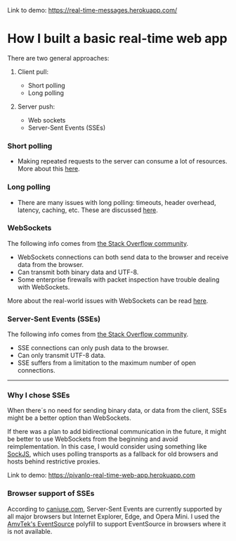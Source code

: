 Link to demo: https://real-time-messages.herokuapp.com/

# How I built a basic real-time web app

There are two general approaches:

1. Client pull:

	- Short polling
	- Long polling

2. Server push:

	- Web sockets
	- Server-Sent Events (SSEs)

### Short polling

- Making repeated requests to the server can consume a lot of resources. More about this [here](https://medium.com/system-design-blog/long-polling-vs-websockets-vs-server-sent-events-c43ba96df7c1).

### Long polling

- There are many issues with long polling: timeouts, header overhead, latency, caching, etc. These are discussed [here](https://tools.ietf.org/id/draft-loreto-http-bidirectional-07.html#polling-issues).

### WebSockets

The following info comes from [the Stack Overflow community](https://stackoverflow.com/a/5326159).

- WebSockets connections can both send data to the browser and receive data from the browser.
- Can transmit both binary data and UTF-8.
- Some enterprise firewalls with packet inspection have trouble dealing with WebSockets.

More about the real-world issues with WebSockets can be read [here](https://www.smashingmagazine.com/2018/02/sse-websockets-data-flow-http2/).

### Server-Sent Events (SSEs)

The following info comes from [the Stack Overflow community](https://stackoverflow.com/a/5326159).

- SSE connections can only push data to the browser. 
- Can only transmit UTF-8 data.
- SSE suffers from a limitation to the maximum number of open connections.

---

### Why I chose SSEs
When there´s no need for sending binary data, or data from the client, SSEs might be a better option than WebSockets.

If there was a plan to add bidirectional communication in the future, it might be better to use WebSockets from the beginning and avoid reimplementation. In this case, I would consider using something like [SockJS](http://sockjs.org), which uses polling transports as a fallback for old browsers and hosts behind restrictive proxies.

Link to demo: https://pivanlo-real-time-web-app.herokuapp.com

### Browser support of SSEs

According to [caniuse.com](https://caniuse.com/#search=server%20sent%20events), Server-Sent Events are currently supported by all major browsers but Internet Explorer, Edge, and Opera Mini. I used the [AmvTek's EventSource](https://github.com/amvtek/EventSource) polyfill to support EventSource in browsers where it is not available.
